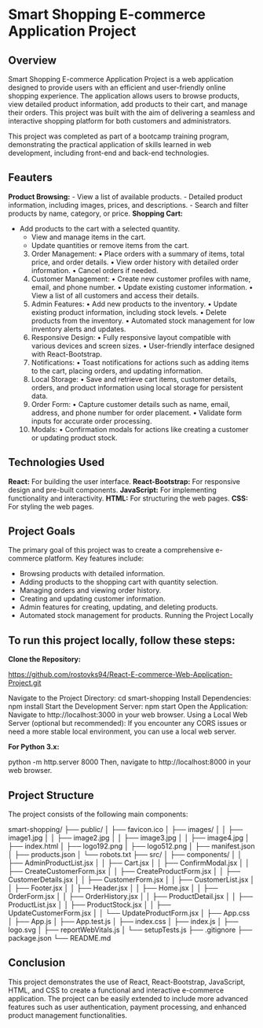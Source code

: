 # Smart Shopping E-commerce Application Project

## Overview

Smart Shopping E-commerce Application Project is a web application designed to provide users with an efficient and user-friendly online shopping experience. The application allows users to browse products, view detailed product information, add products to their cart, and manage their orders. This project was built with the aim of delivering a seamless and interactive shopping platform for both customers and administrators.

This project was completed as part of a bootcamp training program, demonstrating the practical application of skills learned in web development, including front-end and back-end technologies.

## Feauters 

**Product Browsing:**
	- View a list of available products.
	- Detailed product information, including images, prices, and descriptions.
	- Search and filter products by name, category, or price.
**Shopping Cart:**
- Add products to the cart with a selected quantity.
	- View and manage items in the cart.
	- Update quantities or remove items from the cart.
	3.	Order Management:
	•	Place orders with a summary of items, total price, and order details.
	•	View order history with detailed order information.
	•	Cancel orders if needed.
	4.	Customer Management:
	•	Create new customer profiles with name, email, and phone number.
	•	Update existing customer information.
	•	View a list of all customers and access their details.
	5.	Admin Features:
	•	Add new products to the inventory.
	•	Update existing product information, including stock levels.
	•	Delete products from the inventory.
	•	Automated stock management for low inventory alerts and updates.
	6.	Responsive Design:
	•	Fully responsive layout compatible with various devices and screen sizes.
	•	User-friendly interface designed with React-Bootstrap.
	7.	Notifications:
	•	Toast notifications for actions such as adding items to the cart, placing orders, and updating information.
	8.	Local Storage:
	•	Save and retrieve cart items, customer details, orders, and product information using local storage for persistent data.
	9.	Order Form:
	•	Capture customer details such as name, email, address, and phone number for order placement.
	•	Validate form inputs for accurate order processing.
	10.	Modals:
	•	Confirmation modals for actions like creating a customer or updating product stock.

## Technologies Used

**React:** For building the user interface.
**React-Bootstrap:** For responsive design and pre-built components.
**JavaScript:** For implementing functionality and interactivity.
**HTML:** For structuring the web pages.
**CSS:** For styling the web pages.

## Project Goals

The primary goal of this project was to create a comprehensive e-commerce platform. Key features include:

- Browsing products with detailed information.
- Adding products to the shopping cart with quantity selection.
- Managing orders and viewing order history.
- Creating and updating customer information.
- Admin features for creating, updating, and deleting products.
- Automated stock management for products. Running the Project Locally

## To run this project locally, follow these steps:

**Clone the Repository:**

https://github.com/rostovks94/React-E-commerce-Web-Application-Project.git

Navigate to the Project Directory: cd smart-shopping
Install Dependencies: npm install
Start the Development Server: npm start
Open the Application: Navigate to http://localhost:3000 in your web browser.
Using a Local Web Server (optional but recommended): If you encounter any CORS issues or need a more stable local environment, you can use a local web server.

**For Python 3.x:**

python -m http.server 8000 
Then, navigate to http://localhost:8000 in your web browser. 

## Project Structure

The project consists of the following main components:

smart-shopping/
├── public/
│   ├── favicon.ico
│   ├── images/
│   │   ├── image1.jpg
│   │   ├── image2.jpg
│   │   ├── image3.jpg
│   │   ├── image4.jpg
│   ├── index.html
│   ├── logo192.png
│   ├── logo512.png
│   ├── manifest.json
│   ├── products.json
│   └── robots.txt
├── src/
│   ├── components/
│   │   ├── AdminProductList.jsx
│   │   ├── Cart.jsx
│   │   ├── ConfirmModal.jsx
│   │   ├── CreateCustomerForm.jsx
│   │   ├── CreateProductForm.jsx
│   │   ├── CustomerDetails.jsx
│   │   ├── CustomerForm.jsx
│   │   ├── CustomerList.jsx
│   │   ├── Footer.jsx
│   │   ├── Header.jsx
│   │   ├── Home.jsx
│   │   ├── OrderForm.jsx
│   │   ├── OrderHistory.jsx
│   │   ├── ProductDetail.jsx
│   │   ├── ProductList.jsx
│   │   ├── ProductStock.jsx
│   │   ├── UpdateCustomerForm.jsx
│   │   └── UpdateProductForm.jsx
│   ├── App.css
│   ├── App.js
│   ├── App.test.js
│   ├── index.css
│   ├── index.js
│   ├── logo.svg
│   ├── reportWebVitals.js
│   └── setupTests.js
├── .gitignore
├── package.json
└── README.md

## Conclusion

This project demonstrates the use of React, React-Bootstrap, JavaScript, HTML, and CSS to create a functional and interactive e-commerce application. The project can be easily extended to include more advanced features such as user authentication, payment processing, and enhanced product management functionalities.
